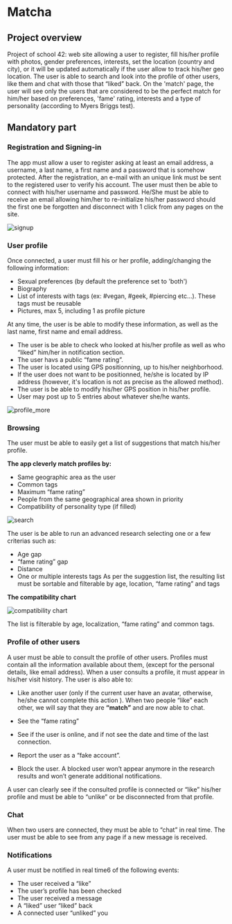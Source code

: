 # Matcha

## Project overview

Project of school 42: web site allowing a user to register, fill his/her profile with
photos, gender preferences, interests, set the location (country and city), or it will be
updated automatically if the user allow to track his/her geo location.
The user is able to search and look into the profile of other users, like them and chat with those that “liked” back.
On the 'match' page, the user will see only the users that are considered to be the perfect match
for him/her based on preferences, 'fame' rating, interests and a type of personality
(according to Myers Briggs test).

## Mandatory part
### Registration and Signing-in
The app must allow a user to register asking at least an email address, a username, a last
name, a first name and a password that is somehow protected. After the registration, an
e-mail with an unique link must be sent to the registered user to verify his account.
The user must then be able to connect with his/her username and password. He/She
must be able to receive an email allowing him/her to re-initialize his/her password should
the first one be forgotten and disconnect with 1 click from any pages on the site.

![signup](readme_pics/signup.jpg)


### User profile
Once connected, a user must fill his or her profile, adding/changing the following information:
* Sexual preferences (by default the preference set to 'both')
* Biography
* List of interests with tags (ex: #vegan, #geek, #piercing etc...). These tags must be reusable
* Pictures, max 5, including 1 as profile picture

At any time, the user is be able to modify these information, as well as the last
name, first name and email address.
* The user is be able to check who looked at his/her profile as well as who “liked”
him/her in notification section.
* The user havs a public “fame rating”.
* The user is located using GPS positionning, up to his/her neighborhood.
* If the user does not want to be positionned, he/she is located by IP address (however, it's location is 
not as precise as the allowed method).
* The user is be able to modify his/her GPS position in his/her profile.
* User may post up to 5 entries about whatever she/he wants.

![profile_more](readme_pics/profile.jpg)
   
### Browsing
The user must be able to easily get a list of suggestions that match his/her profile.

**The app cleverly match profiles by:**
* Same geographic area as the user
* Common tags
* Maximum “fame rating”
* People from the same geographical area shown in priority
* Compatibility of personality type (if filled)

![search](readme_pics/search.jpg)

The user is be able to run an advanced research selecting one or a few criterias such
as:
* Age gap
* “fame rating” gap
* Distance
* One or multiple interests tags
As per the suggestion list, the resulting list must be sortable and filterable by age,
location, “fame rating” and tags

**The compatibility chart**

![compatibility chart](readme_pics/myers.jpg)

The list is filterable by age, localization, “fame rating” and common tags.

### Profile of other users
A user must be able to consult the profile of other users. Profiles must contain all the
information available about them, (except for the personal details, like email address).
When a user consults a profile, it must appear in his/her visit history.
The user is also able to:
* Like another user (only if the current user have an avatar, otherwise, he/she cannot complete this action
). When two people “like” each other, we will say that they are **“match”** and are now able to chat. 

* See the “fame rating”
* See if the user is online, and if not see the date and time of the last connection.
* Report the user as a “fake account”.
* Block the user. A blocked user won’t appear anymore in the research results and
won’t generate additional notifications.

A user can clearly see if the consulted profile is connected or “like” his/her profile and
must be able to “unlike” or be disconnected from that profile.

### Chat
When two users are connected, they must be able to “chat” in real time. The user must be able to see from any page if
a new message is received.

### Notifications
A user must be notified in real time6 of the following events:

* The user received a “like”
* The user’s profile has been checked
* The user received a message
* A “liked” user “liked” back
* A connected user “unliked” you
